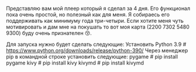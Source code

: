Представляю вам мой плеер который я сделал за 4 дня.
Его функционал пока очень простой, но полезный как для меня.
Я собираесь его поддерживать как минимуму года три-четыри.
Если хотите меня чуть мотивировать и дам мне на покушать то вот моя карта (2200 7302 5480 9300) буду очень признателен 😚.

Для запуска нужно будет сделать следующие:
    Установить Python 3.9 # https://www.python.org/downloads/release/python-390/
    Через менеджер pip в командной строке установить следующие:
        pygame # pip install pygame
        kivy # pip install kivy
        kivymd # pip install kivymd
